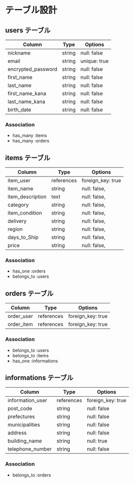 # テーブル設計

## users テーブル

| Column             | Type   | Options      |
| ------------------ | ------ | ------------ |
| nickname           | string | null: false  |
| email              | string | unique: true |
| encrypted_password | string | null: false  |
| first_name         | string | null: false  |
| last_name          | string | null: false  |
| first_name_kana    | string | null: false  |
| last_name_kana     | string | null: false  |
| birth_date         | string | null: false  |


### Association

- has_many :items
- has_many :orders

## items テーブル

| Column           | Type       | Options           |
| ---------------- | ---------- | ----------------- |
| item_user        | references | foreign_key: true |
| item_name        | string     | null: false,      |
| item_description | text       | null: false,      |
| category         | string     | null: false,      |
| item_condition   | string     | null: false,      |
| delivery         | string     | null: false,      |
| region           | string     | null: false,      |
| days_to_Ship     | string     | null: false,      |
| price            | string     | null: false,      |


### Association

- has_one :orders
- belongs_to :users

## orders テーブル

| Column     | Type       | Options           |
| ---------- | ---------- | ----------------- |
| order_user | references | foreign_key: true |
| order_item | references | foreign_key: true |

### Association

- belongs_to :users
- belongs_to :items
- has_one :informations

## informations テーブル

| Column           | Type       | Options           |
| ---------------- | ---------- | ----------------- |
| information_user | references | foreign_key: true |
| post_code        | string     | null: false       |
| prefectures      | string     | null: false       |
| municipalities   | string     | null: false       |
| address          | string     | null: false       |
| building_name    | string     | null: true        |
| telephone_number | string     | null: false       |


### Association

- belongs_to :orders
